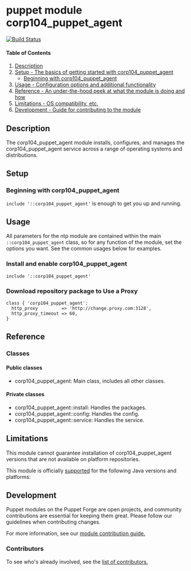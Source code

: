 # puppet module corp104_puppet_agent
[![Build Status](https://travis-ci.org/104corp/puppet-corp104_puppet_agent.svg?branch=master)](https://travis-ci.org/104corp/puppet-corp104_puppet_agent)


#### Table of Contents

1. [Description](#description)
1. [Setup - The basics of getting started with corp104_puppet_agent](#setup)
    * [Beginning with corp104_puppet_agent](#beginning-with-corp104_puppet_agent)
1. [Usage - Configuration options and additional functionality](#usage)
1. [Reference - An under-the-hood peek at what the module is doing and how](#reference)
1. [Limitations - OS compatibility, etc.](#limitations)
1. [Development - Guide for contributing to the module](#development)

## Description

The corp104_puppet_agent module installs, configures, and manages the corp104_puppet_agent service across a range of operating systems and distributions.

## Setup

### Beginning with corp104_puppet_agent

`include '::corp104_puppet_agent'` is enough to get you up and running.

## Usage

All parameters for the ntp module are contained within the main `::corp104_puppet_agent` class, so for any function of the module, set the options you want. See the common usages below for examples.

### Install and enable corp104_puppet_agent

```puppet
include '::corp104_puppet_agent'
```

### Download repository package to Use a Proxy

```puppet
class { 'corp104_puppet_agent':
  http_proxy         => 'http://change.proxy.com:3128',
  http_proxy_timeout => 60,
}
```

## Reference

### Classes

#### Public classes

* corp104_puppet_agent: Main class, includes all other classes.

#### Private classes

* corp104_puppet_agent::install: Handles the packages.
* corp104_puppet_agent::config: Handles the config.
* corp104_puppet_agent::service: Handles the service.

## Limitations

This module cannot guarantee installation of corp104_puppet_agent versions that are not available on  platform repositories.

This module is officially [supported](https://forge.puppetlabs.com/supported) for the following Java versions and platforms:

## Development

Puppet modules on the Puppet Forge are open projects, and community contributions are essential for keeping them great. Please follow our guidelines when contributing changes.

For more information, see our [module contribution guide.](https://docs.puppetlabs.com/forge/contributing.html)

### Contributors

To see who's already involved, see the [list of contributors.](https://github.com/puppetlabs/puppetlabs-ntp/graphs/contributors)
